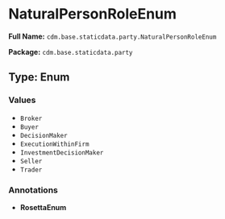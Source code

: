 # NaturalPersonRoleEnum

**Full Name:** `cdm.base.staticdata.party.NaturalPersonRoleEnum`

**Package:** `cdm.base.staticdata.party`

## Type: Enum

### Values

- `Broker`
- `Buyer`
- `DecisionMaker`
- `ExecutionWithinFirm`
- `InvestmentDecisionMaker`
- `Seller`
- `Trader`
### Annotations

- **RosettaEnum**

